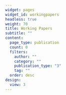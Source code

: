 ```yaml
---
widget: pages
widget_id: workingpapers
headless: true
weight: 70
title: Working Papers
subtitle: ""
content:
  page_type: publication
  count: 0
  filters:
    author: ""
    category: ""
    publication_type: "3"
    tag: ""
  order: desc
design:
  view: 3
---
```


